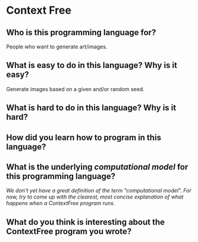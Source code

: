 # Context Free

##  Who is this programming language for?
People who want to generate art/images.

## What is easy to do in this language? Why is it easy?
Generate images based on a given and/or random seed.

## What is hard to do in this language? Why is it hard?


## How did you learn how to program in this language?


## What is the underlying _computational model_ for this programming language? 
_We don't yet have a great definition of the term "computational model". 
For now, try to come up with the clearest, most concise explanation of what 
happens when a ContextFree program runs._


## What do you think is interesting about the ContextFree program you wrote?

